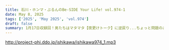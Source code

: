 ```yaml
---
title: 石川・ホンマ・ぶるんのBe-SIDE Your Life! vol.974-1
date: May 8, 2025
tags: ['2025', 'May 2025', 'vol.974']
draft: false
summary: 1月17日収録回！男たちはマタマタ【夜更けトーク】に逆戻り...ちょっと問題のある(?)「アナ」のお話しをば。夜ならでは、ですね。
---
```


http://project-phi.ddo.jp/ishikawa/ishikawa974_1.mp3